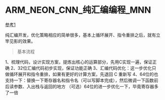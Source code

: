# ARM_NEON_CNN_纯汇编编程_MNN 

[参考1](https://blog.csdn.net/jxt1234and2010/article/details/104012746)

纯汇编开发，优化策略相应的简单很多，基本上循环展开、指令重排之后，就有立竿见影的效果。

> 基本流程

1、梳理代码，设计实现方案，提炼出核心的运算部分，先用C实现一遍，保证正确
2、32位汇编代码初步实现，保证功能正确
3、汇编代码优化：这一步优化只做循环展开和指令重排，如果有更好的计算方案，先退回 C 重新写
4、64位的也支持一下：替换一下寄存器名和指令名（可以写脚本完成），然后微调一下函数前后读参数、入出栈与返回的地方
（可选）64位的进一步优化一下，毕竟寄存器多了一倍



